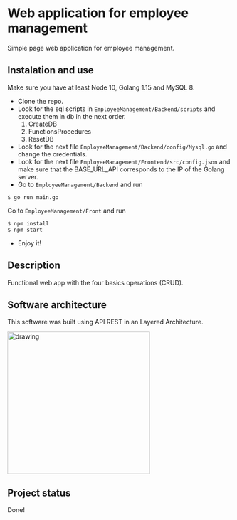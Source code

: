 # Web application for employee management

Simple page web application for employee management.

## Instalation and use

Make sure you have at least Node 10, Golang 1.15 and MySQL 8.

- Clone the repo.
- Look for the sql scripts in `EmployeeManagement/Backend/scripts` and execute them in db in the next order.
	1. CreateDB
	2. FunctionsProcedures
	3. ResetDB
- Look for the next file `EmployeeManagement/Backend/config/Mysql.go` and change the credentials.
- Look for the next file `EmployeeManagement/Frontend/src/config.json` and make sure that the BASE_URL_API corresponds to the IP of the Golang server.
- Go to `EmployeeManagement/Backend` and run 
```
$ go run main.go
```

Go to `EmployeeManagement/Front` and run 
```
$ npm install
$ npm start
``` 
- Enjoy it!
## Description

Functional web app with the four basics operations (CRUD).

## Software architecture

This software was built using API REST in an Layered Architecture.

<img src="https://user-images.githubusercontent.com/22827757/113381784-79c65680-9345-11eb-817a-4a336e877064.png" alt="drawing" width="320"/>

## Project status

Done!

